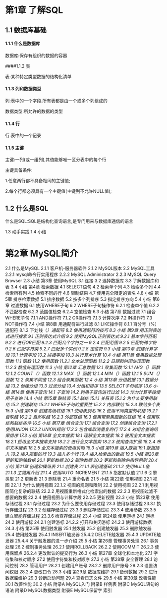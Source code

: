 # 第1章 了解SQL

## 1.1 数据库基础 

#### 1.1.1 什么是数据库

数据库:保存有组织的数据的容器

####1.1.2 表

表:某种特定类型数据的结构化清单

 #### 1.1.3 列和数据类型 

列:表中的一个字段.所有表都是由一个或多个列组成的

数据类型:所允许的数据的类型

#### 1.1.4 行

行:表中的一个记录 

#### 1.1.5 主键 

主键:一列(或一组列),其值能够唯一区分表中的每个行

主键具备条件:

1.任意两行都不具备相同的主键值;

2.每个行都必须具有一个主键值(主键列不允许NULL值);

## 1.2 什么是SQL

什么是SQL:SQL是结构化查询语言,是专门用来与数据库通信的语言

 1.3 动手实践 1.4 小结 

# 第2章 MySQL简介

 2.1 什么是MySQL 2.1.1 客户机-服务器软件 2.1.2 MySQL版本 2.2 MySQL工具 2.2.1 mysql命令行实用程序 2.2.2 MySQL Administrator 2.2.3 MySQL Query Browser 2.3 小结 第3章 使用MySQL 3.1 连接 3.2 选择数据库 3.3 了解数据库和表 3.4 小结 第4章 检索数据 4.1 SELECT语句 4.2 检索单个列 4.3 检索多个列 4.4 检索所有列 4.5 检索不同的行 4.6 限制结果 4.7 使用完全限定的表名 4.8 小结 第5章 排序检索数据 5.1 排序数据 5.2 按多个列排序 5.3 指定排序方向 5.4 小结 第6章 过滤数据 6.1 使用WHERE子句 6.2 WHERE子句操作符 6.2.1 检查单个值 6.2.2 不匹配检查 6.2.3 范围值检查 6.2.4 空值检查 6.3 小结 第7章 数据过滤 7.1 组合WHERE子句 7.1.1 AND操作符 7.1.2 OR操作符 7.1.3 计算次序 7.2 IN操作符 7.3 NOT操作符 7.4 小结 第8章 用通配符进行过滤 8.1 LIKE操作符 8.1.1 百分号（%）通配符 8.1.2 下划线（_）通配符 8.2 使用通配符的技巧 8.3 小结 第9章 用正则表达式进行搜索 9.1 正则表达式介绍 9.2 使用MySQL正则表达式 9.2.1 基本字符匹配 9.2.2 进行OR匹配 9.2.3 匹配几个字符之一 9.2.4 匹配范围 9.2.5 匹配特殊字符 9.2.6 匹配字符类 9.2.7 匹配多个实例 9.2.8 定位符 9.3 小结 第10章 创建计算字段 10.1 计算字段 10.2 拼接字段 10.3 执行算术计算 10.4 小结 第11章 使用数据处理函数 11.1 函数 11.2 使用函数 11.2.1 文本处理函数 11.2.2 日期和时间处理函数 11.2.3 数值处理函数 11.3 小结 第12章 汇总数据 12.1 聚集函数 12.1.1 AVG（）函数 12.1.2 COUNT（）函数 12.1.3 MAX（）函数 12.1.4 MIN（）函数 12.1.5 SUM（）函数 12.2 聚集不同值 12.3 组合聚集函数 12.4 小结 第13章 分组数据 13.1 数据分组 13.2 创建分组 13.3 过滤分组 13.4 分组和排序 13.5 SELECT子句顺序 13.6 小结 第14章 使用子查询 14.1 子查询 14.2 利用子查询进行过滤 14.3 作为计算字段使用子查询 14.4 小结 第15章 联结表 15.1 联结 15.1.1 关系表 15.1.2 为什么要使用联结 15.2 创建联结 15.2.1 WHERE子句的重要性 15.2.2 内部联结 15.2.3 联结多个表 15.3 小结 第16章 创建高级联结 16.1 使用表别名 16.2 使用不同类型的联结 16.2.1 自联结 16.2.2 自然联结 16.2.3 外部联结 16.3 使用带聚集函数的联结 16.4 使用联结和联结条件 16.5 小结 第17章 组合查询 17.1 组合查询 17.2 创建组合查询 17.2.1 使用UNION 17.2.2 UNION规则 17.2.3 包含或取消重复的行 17.2.4 对组合查询结果排序 17.3 小结 第18章 全文本搜索 18.1 理解全文本搜索 18.2 使用全文本搜索 18.2.1 启用全文本搜索支持 18.2.2 进行全文本搜索 18.2.3 使用查询扩展 18.2.4 布尔文本搜索 18.2.5 全文本搜索的使用说明 18.3 小结 第19章 插入数据 19.1 数据插入 19.2 插入完整的行 19.3 插入多个行 19.4 插入检索出的数据 19.5 小结 第20章 更新和删除数据 20.1 更新数据 20.2 删除数据 20.3 更新和删除的指导原则 20.4 小结 第21章 创建和操纵表 21.1 创建表 21.1.1 表创建基础 21.1.2 使用NULL值 21.1.3 主键再介绍 21.1.4 使用AUTO_ INCREMENT 21.1.5 指定默认值 21.1.6 引擎类型 21.2 更新表 21.3 删除表 21.4 重命名表 21.5 小结 第22章 使用视图 22.1 视图 22.1.1 为什么使用视图 22.1.2 视图的规则和限制 22.2 使用视图 22.2.1 利用视图简化复杂的联结 22.2.2 用视图重新格式化检索出的数据 22.2.3 用视图过滤不想要的数据 22.2.4 使用视图与计算字段 22.2.5 更新视图 22.3 小结 第23章 使用存储过程 23.1 存储过程 23.2 为什么要使用存储过程 23.3 使用存储过程 23.3.1 执行存储过程 23.3.2 创建存储过程 23.3.3 删除存储过程 23.3.4 使用参数 23.3.5 建立智能存储过程 23.3.6 检查存储过程 23.4 小结 第24章 使用游标 24.1 游标 24.2 使用游标 24.2.1 创建游标 24.2.2 打开和关闭游标 24.2.3 使用游标数据 24.3 小结 第25章 使用触发器 25.1 触发器 25.2 创建触发器 25.3 删除触发器 25.4 使用触发器 25.4.1 INSERT触发器 25.4.2 DELETE触发器 25.4.3 UPDATE触发器 25.4.4 关于触发器的进一步介绍 25.5 小结 第26章 管理事务处理 26.1 事务处理 26.2 控制事务处理 26.2.1 使用ROLLBACK 26.2.2 使用COMMIT 26.2.3 使用保留点 26.2.4 更改默认的提交行为 26.3 小结 第27章 全球化和本地化 27.1 字符集和校对顺序 27.2 使用字符集和校对顺序 27.3 小结 第28章 安全管理 28.1 访问控制 28.2 管理用户 28.2.1 创建用户账号 28.2.2 删除用户账号 28.2.3 设置访问权限 28.2.4 更改口令 28.3 小结 第29章 数据库维护 29.1 备份数据 29.2 进行数据库维护 29.3 诊断启动问题 29.4 查看日志文件 29.5 小结 第30章 改善性能 30.1 改善性能 30.2 小结 附录A MySQL入门 附录B 样例表 附录C MySQL语句的语法 附录D MySQL数据类型 附录E MySQL保留字 索引 